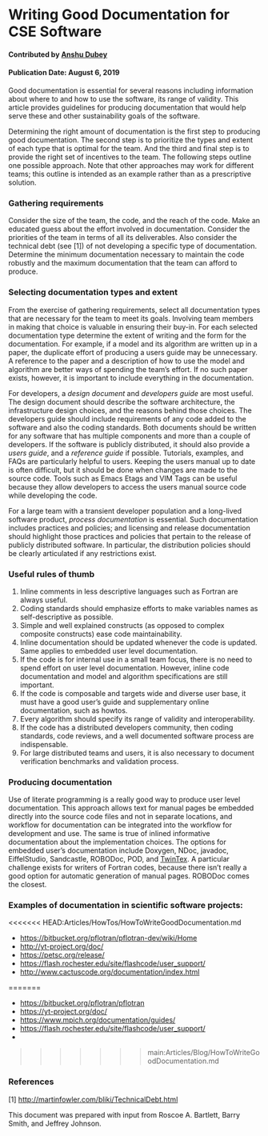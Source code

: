 # Writing Good Documentation for CSE Software

#### Contributed by [Anshu Dubey](https://github.com/adubey64)

#### Publication Date: August 6, 2019

<!-- deck text start -->
Good documentation is essential for several reasons including information about where to and how to use the software, its range of validity. This article provides guidelines for producing documentation that would help serve these and other sustainability goals of the software.
<!-- deck text end -->

Determining the right amount of documentation is the first step to producing good documentation. The second step is to prioritize the types and extent of each type that is optimal for the team. And the third and final step is to provide the right set of incentives to the team. The following steps outline one possible approach. Note that other approaches may work for different teams; this outline is intended as an example rather than as a prescriptive solution. 

### Gathering requirements
Consider the size of the team, the code, and the reach of the code. Make an educated guess about the effort involved in documentation. Consider the priorities of the team in terms of all its deliverables. Also consider the technical debt (see [1]) of not developing a specific type of documentation. Determine the minimum documentation necessary to maintain the code robustly and the maximum documentation that the team can afford to produce.

### Selecting documentation types and extent
From the exercise of gathering requirements, select all documentation types that are necessary for the team to meet its goals. Involving team members in making that choice is valuable in ensuring their buy-in. For each selected documentation type determine the extent of writing and the form for the documentation. For example, if a model and its algorithm are written up in a paper, the duplicate effort of producing a users guide may be unnecessary. A reference to the paper and a description of how to use the model and algorithm are better ways of spending the team’s effort. If no such paper exists,
however, it is important to include everything in the documentation. 

For developers, a *design document* and *developers guide* are most useful. The design document should describe the software architecture, the infrastructure design choices, and the reasons behind those choices. The developers guide should include requirements of any code added to the software and also the coding standards. Both documents should be written for any software that has multiple components and more than a couple of developers. If the software is publicly distributed, it should also provide a *users guide*, and a *reference guide* if possible. Tutorials, examples, and FAQs are particularly helpful to users. Keeping the users manual up to date is often difficult, but it should be done when changes are made to the source code. Tools such as Emacs Etags and VIM Tags can be useful because they allow developers to access the users manual source code while developing the code.

For a large team with a transient developer population and a long-lived software product, *process documentation* is essential. Such documentation includes practices and policies; and licensing and release documentation should highlight those practices and policies that pertain to the release of publicly distributed software. In particular, the distribution policies should be clearly articulated if any restrictions exist.

### Useful rules of thumb
1. Inline comments in less descriptive languages such as Fortran are always useful.
2. Coding standards should emphasize efforts to make variables names as self-descriptive as possible.
3. Simple and well explained constructs (as opposed to complex composite constructs) ease code maintainability.
4. Inline documentation should be updated whenever the code is updated. Same applies to embedded user level documentation.
5. If the code is for internal use in a small team focus, there is no need to spend effort on user level documentation. However, inline code documentation and model and algorithm specifications are still important.
6. If the code is composable and targets wide and diverse user base, it must have a good user’s guide and supplementary online documentation, such as howtos.
7. Every algorithm should specify its range of validity and interoperability.
8. If the code has a distributed developers community, then coding standards, code reviews, and a well documented software process are indispensable.
9. For large distributed teams and users, it is also necessary to document verification benchmarks and validation process.

### Producing documentation
Use of literate programming is a really good way to produce user level documentation. This approach allows text for manual pages be embedded directly into the source code files and not in separate locations, and workflow for documentation can be integrated into the workflow for development and use. The same is true of inlined informative documentation about the implementation choices. The options for embedded user’s documentation include Doxygen, NDoc, javadoc, EiffelStudio, Sandcastle, ROBODoc, POD, and [TwinTex](https://en.wikipedia.org/wiki/TwinText). A particular challenge exists for writers of Fortran codes, because there isn’t really a good option for automatic generation of manual pages. ROBODoc comes the closest.

### Examples of documentation in scientific software projects:
<<<<<<< HEAD:Articles/HowTos/HowToWriteGoodDocumentation.md
* https://bitbucket.org/pflotran/pflotran-dev/wiki/Home
* http://yt-project.org/doc/
* https://petsc.org/release/
* https://flash.rochester.edu/site/flashcode/user_support/
* http://www.cactuscode.org/documentation/index.html

=======
* https://bitbucket.org/pflotran/pflotran
* https://yt-project.org/doc/
* https://www.mpich.org/documentation/guides/
* https://flash.rochester.edu/site/flashcode/user_support/
* 
>>>>>>> main:Articles/Blog/HowToWriteGoodDocumentation.md
### References
[1] http://martinfowler.com/bliki/TechnicalDebt.html

This document was prepared with input from Roscoe A. Bartlett, Barry Smith, and Jeffrey Johnson.

<!---
Publish: yes
Pinned: no
Topics: Documentation
Track: how to
--->

